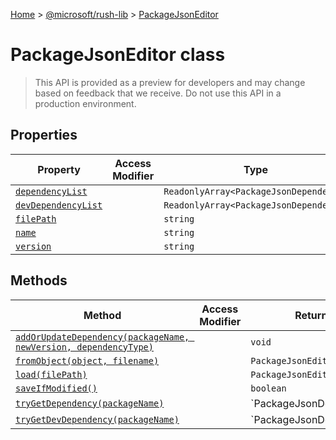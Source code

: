 [Home](./index) &gt; [@microsoft/rush-lib](./rush-lib.md) &gt; [PackageJsonEditor](./rush-lib.packagejsoneditor.md)

# PackageJsonEditor class

> This API is provided as a preview for developers and may change based on feedback that we receive. Do not use this API in a production environment.

## Properties

|  Property | Access Modifier | Type | Description |
|  --- | --- | --- | --- |
|  [`dependencyList`](./rush-lib.packagejsoneditor.dependencylist.md) |  | `ReadonlyArray<PackageJsonDependency>` |  |
|  [`devDependencyList`](./rush-lib.packagejsoneditor.devdependencylist.md) |  | `ReadonlyArray<PackageJsonDependency>` |  |
|  [`filePath`](./rush-lib.packagejsoneditor.filepath.md) |  | `string` |  |
|  [`name`](./rush-lib.packagejsoneditor.name.md) |  | `string` |  |
|  [`version`](./rush-lib.packagejsoneditor.version.md) |  | `string` |  |

## Methods

|  Method | Access Modifier | Returns | Description |
|  --- | --- | --- | --- |
|  [`addOrUpdateDependency(packageName, newVersion, dependencyType)`](./rush-lib.packagejsoneditor.addorupdatedependency.md) |  | `void` |  |
|  [`fromObject(object, filename)`](./rush-lib.packagejsoneditor.fromobject.md) |  | `PackageJsonEditor` |  |
|  [`load(filePath)`](./rush-lib.packagejsoneditor.load.md) |  | `PackageJsonEditor` |  |
|  [`saveIfModified()`](./rush-lib.packagejsoneditor.saveifmodified.md) |  | `boolean` |  |
|  [`tryGetDependency(packageName)`](./rush-lib.packagejsoneditor.trygetdependency.md) |  | `PackageJsonDependency | undefined` |  |
|  [`tryGetDevDependency(packageName)`](./rush-lib.packagejsoneditor.trygetdevdependency.md) |  | `PackageJsonDependency | undefined` |  |

